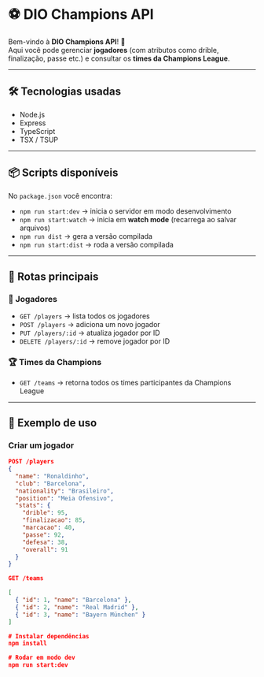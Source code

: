 # ⚽ DIO Champions API

Bem-vindo à **DIO Champions API**! 🚀  
Aqui você pode gerenciar **jogadores** (com atributos como drible, finalização, passe etc.) e consultar os **times da Champions League**.  

---

## 🛠 Tecnologias usadas
- Node.js  
- Express  
- TypeScript  
- TSX / TSUP  

---

## 📦 Scripts disponíveis

No `package.json` você encontra:

- `npm run start:dev` → inicia o servidor em modo desenvolvimento  
- `npm run start:watch` → inicia em **watch mode** (recarrega ao salvar arquivos)  
- `npm run dist` → gera a versão compilada  
- `npm run start:dist` → roda a versão compilada  

---

## 🔗 Rotas principais

### 👤 Jogadores
- `GET /players` → lista todos os jogadores  
- `POST /players` → adiciona um novo jogador  
- `PUT /players/:id` → atualiza jogador por ID  
- `DELETE /players/:id` → remove jogador por ID  

### 🏆 Times da Champions
- `GET /teams` → retorna todos os times participantes da Champions League  

---

## 📌 Exemplo de uso

### Criar um jogador
```json
POST /players
{
  "name": "Ronaldinho",
  "club": "Barcelona",
  "nationality": "Brasileiro",
  "position": "Meia Ofensivo",
  "stats": {
    "drible": 95,
    "finalizacao": 85,
    "marcacao": 40,
    "passe": 92,
    "defesa": 38,
    "overall": 91
  }
}

GET /teams

[
  { "id": 1, "name": "Barcelona" },
  { "id": 2, "name": "Real Madrid" },
  { "id": 3, "name": "Bayern München" }
]

# Instalar dependências
npm install

# Rodar em modo dev
npm run start:dev


